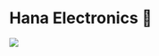 <h1>Hana Electronics 👋</h1>
<img src="https://avatars.githubusercontent.com/u/126194789?s=400&u=0804ed9ea42d23f0a52bf916d2eaed32bbe9b0e1&v=4" />

<!--

**Here are some ideas to get you started:**

🙋‍♀️ A short introduction - what is your organization all about?
🌈 Contribution guidelines - how can the community get involved?
👩‍💻 Useful resources - where can the community find your docs? Is there anything else the community should know?
🍿 Fun facts - what does your team eat for breakfast?
🧙 Remember, you can do mighty things with the power of [Markdown](https://docs.github.com/github/writing-on-github/getting-started-with-writing-and-formatting-on-github/basic-writing-and-formatting-syntax)
-->
